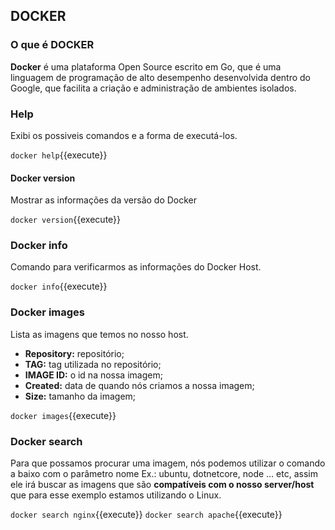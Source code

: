 ## DOCKER

### O que é DOCKER

**Docker** é uma plataforma Open Source escrito em Go, que é uma linguagem de programação de alto desempenho desenvolvida dentro do Google, que facilita a criação e administração de ambientes isolados.

### Help
Exibi os possiveis comandos e a forma de executá-los.

`docker help`{{execute}}

#### Docker version
Mostrar as informações da versão do Docker

`docker version`{{execute}}

### Docker info

Comando para verificarmos as informações do Docker Host.

`docker info`{{execute}}

### Docker images

Lista as imagens que temos no nosso host.
- **Repository:** repositório;
- **TAG:** tag utilizada no repositório;
- **IMAGE ID:** o id na nossa imagem;
- **Created:** data de quando nós criamos a nossa imagem;
- **Size:** tamanho da imagem;

`docker images`{{execute}}

### Docker search

Para que possamos procurar uma imagem, nós podemos utilizar o comando a baixo com o parâmetro nome Ex.: ubuntu, dotnetcore, node … etc, assim ele irá buscar as imagens que são **compatíveis com o nosso server/host** que para esse exemplo estamos utilizando o Linux.

`docker search nginx`{{execute}}
`docker search apache`{{execute}}